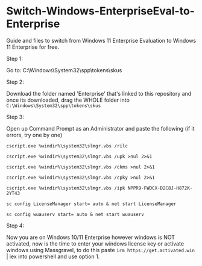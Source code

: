 # Switch-Windows-EnterpriseEval-to-Enterprise
Guide and files to switch from Windows 11 Enterprise Evaluation to Windows 11 Enterprise for free.

Step 1: 

Go to: C:\Windows\System32\spp\tokens\skus

Step 2:

Download the folder named 'Enterprise' that's linked to this repository and once its downloaded, drag the WHOLE folder into ```C:\Windows\System32\spp\tokens\skus```

Step 3:

Open up Command Prompt as an Administrator and paste the following (if it errors, try one by one)

```
cscript.exe %windir%\system32\slmgr.vbs /rilc
```
```
cscript.exe %windir%\system32\slmgr.vbs /upk >nul 2>&1
```
```
cscript.exe %windir%\system32\slmgr.vbs /ckms >nul 2>&1
```
```
cscript.exe %windir%\system32\slmgr.vbs /cpky >nul 2>&1
```
```
cscript.exe %windir%\system32\slmgr.vbs /ipk NPPR9-FWDCX-D2C8J-H872K-2YT43
```
```
sc config LicenseManager start= auto & net start LicenseManager
```
```
sc config wuauserv start= auto & net start wuauserv
```

Step 4:

Now you are on Windows 10/11 Enterprise however windows is NOT activated, now is the time to enter your windows license key or activate windows using Massgravel, to do this paste ```irm https://get.activated.win``` | iex into powershell and use option 1. 
